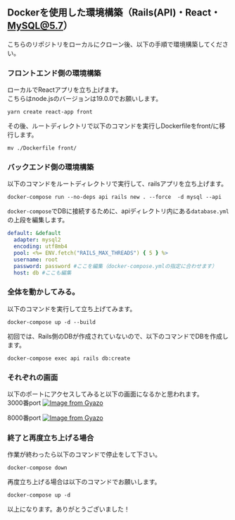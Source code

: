 ## Dockerを使用した環境構築（Rails(API)・React・MySQL@5.7）
こちらのリポジトリをローカルにクローン後、以下の手順で環境構築してください。
### フロントエンド側の環境構築
ローカルでReactアプリを立ち上げます。<br/>
こちらはnode.jsのバージョンは19.0.0でお願いします。
```
yarn create react-app front
```
その後、ルートディレクトリで以下のコマンドを実行しDockerfileをfront/に移行します。
```
mv ./Dockerfile front/
```
### バックエンド側の環境構築
以下のコマンドをルートディレクトリで実行して、railsアプリを立ち上げます。
```
docker-compose run --no-deps api rails new . --force  -d mysql --api
```
`docker-compose`でDBに接続するために、apiディレクトリ内にある`database.yml`の上段を編集します。
```:api/config/database.yml
default: &default
  adapter: mysql2
  encoding: utf8mb4
  pool: <%= ENV.fetch("RAILS_MAX_THREADS") { 5 } %>
  username: root
  password: password #ここを編集（docker-compose.ymlの指定に合わせます）
  host: db #ここも編集
```

### 全体を動かしてみる。
以下のコマンドを実行して立ち上げてみます。<br/>
```
docker-compose up -d --build
```
初回では、Rails側のDBが作成されていないので、以下のコマンドでDBを作成します。
```
docker-compose exec api rails db:create
```
### それぞれの画面
以下のポートにアクセスしてみると以下の画面になるかと思われます。<br/>
3000番port
[![Image from Gyazo](https://i.gyazo.com/fb57d8d6ad393fdf0be0ba0911f721f4.png)](https://gyazo.com/fb57d8d6ad393fdf0be0ba0911f721f4)

8000番port
[![Image from Gyazo](https://i.gyazo.com/c14552f1923434522dedc17bca9032ed.png)](https://gyazo.com/c14552f1923434522dedc17bca9032ed)

### 終了と再度立ち上げる場合
作業が終わったら以下のコマンドで停止をして下さい。
```
docker-compose down
```
再度立ち上げる場合は以下のコマンドでお願いします。
```
docker-compose up -d
```
以上になります。ありがとうございました！